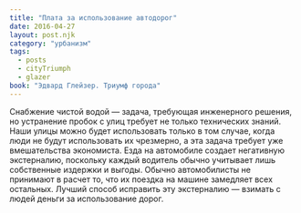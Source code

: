 ```yaml
---
title: "Плата за использование автодорог"
date: 2016-04-27
layout: post.njk
category: "урбанизм"
tags:
  - posts
  - cityTriumph
  - glazer
book: "Эдвард Глейзер. Триумф города"
---
```


Снабжение чистой водой — задача, требующая инженерного решения, но устранение пробок с улиц требует не только технических знаний. Наши улицы можно будет использовать только в том случае, когда люди не будут использовать их чрезмерно, а эта задача требует уже вмешательства экономиста. Езда на автомобиле создает негативную экстерналию, поскольку каждый водитель обычно учитывает лишь собственные издержки и выгоды. Обычно автомобилисты не принимают в расчет то, что их поездка на машине замедляет всех остальных. Лучший способ исправить эту экстерналию — взимать с людей деньги за использование дорог.

